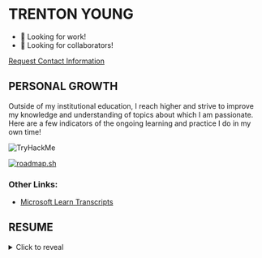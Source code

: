 TRENTON YOUNG
=============

- 👔 Looking for work!
- 🧠 Looking for collaborators!

[Request Contact Information](mailto:askstartout@gmail.com?subject=Request%20for%20Contact%20Info%20%7C%20Trenton%20Young&body=%5BPlease%20include%20your%20own%20contact%20information%20as%20well%20as%20the%20reason%20you%20are%20requesting%20information!%5D)

PERSONAL GROWTH
--------------

Outside of my institutional education, I reach higher and strive to improve my knowledge and understanding of topics about which I am passionate. Here are a few indicators of the ongoing learning and practice I do in my own time!

<img src="https://tryhackme-badges.s3.amazonaws.com/trentonyo.png" alt="TryHackMe"> 

[![roadmap.sh](https://roadmap.sh/card/tall/6609c3dbda1671f986ef14a5?variant=dark)](https://roadmap.sh) 

### Other Links:

- [Microsoft Learn Transcripts](https://learn.microsoft.com/en-us/users/trentonyo/transcript/v03o0f32n4rz1k0)

RESUME
-------

<details>
<summary>
Click to reveal
</summary>

## ABOUT ME
I have been coding since childhood. The year 2024 will mark a very exciting milestone for me, I will have been coding for over half my life come November. Throughout my life I have worked programming and scripting into virtually everything I do from music, to games, to family, to art, and so many other aspects that I couldn’t hope to enumerate because it is so ubiquitous. 

Having had so much time to build these skills, my goals for growth are grand and uniquely achievable by me. My passion for leadership and collaboration has led me to building a professional team of peers and developing products as a start up. I aim high for roles like DevSecOps engineer, release manager, and other roles that are generally held by more experienced programmers because I honestly place myself on that level; I've come up against what felt at the time like impossible gaps in understanding but have always been able to bridge what I know and what my experience as an excellent student has enabled me to learn as needed. My knowledge base and experiences are vast enough that I can effectively learn new skills and tools as if I had a head start of at least a year working with them. I never shy away from an opportunity to use a new tool or framework, I always dive in and aim to become a champion of the system for my team. 

## EDUCATION
> ### Bachelor of Science, Applied Computer Science
> _August 2024_
> #### Oregon State University, Corvallis, Oregon
>
> Highlights:
> - Human-Computer Interaction Focus, gave experience with user research, universal design tools GenderMag, and UI/UX design heuristics
> - Cloud development classes, website won Hall of Fame recognition, gave experience with Node.js, Flask, MongoDB, and designing RESTful APIs
> - Leadership roles in team projects, several projects per year with different members and different tasks gave flexible leadership experience
> - Experience developing in and for Windows, Linux, and OSX environments (local and remote)
 
> ## Associates of Science, Health Information Management
> _May 2019_
> #### University of Alaska Southeast, Sitka, Alaska
> - Graduate of Distinction, Commencement Speaker
 
## PROJECTS
> ### [TODO-Or-Not - Python Package](github.com/Start-Out/todo-or-not)
> _Integrate your TODO comments with GitHub issues, easy set up and no write perms needed_
> - Package uses GitHub API to generate issues from inline comments in the code with context
> - Wrote CI/CD pipeline that tests with pytest and Coveralls and deploys to PyPi
> - Collaborate with open-source contributors to localize into three international languages

> ### [Healthcare Provider Data API - Senior Capstone Project](github.com/FHIRType/workshop)
> _Partnered with CMS Payer Provider PacificSource, Oregon State University, Corvallis, Oregon_
> - Project sponsored by industry CMS Payer PacificSource
> - Team leadership role for 5 talented collaborators, guided through use of VCS and user-centric design
> - Owned all CI/CD, GitHub integrations, workflows, deployed Docker cluster to Google Cloud Platform instance
> - Utilized Python asynchronous programming to increase response time from 30s/record to 6s/record

## WORK EXPERIENCE
> ### Administrative Assistant - Facilities and Maintenance
> _Jan. 2019 - Dec. 2020_
> _Peacehealth Ketchikan, Ketchikan, Alaska_
> - Roles included office support work, responding to security and safety calls, reporting to standards bodies
> - Enhanced Computerized Maintenance Management System, increased asset coverage to include 200 more life safety assets, a 4x increase over old paper system
> - Cooperated closely with other departments in crisis, responded to several cataclysmic emergencies including two plane crashes
> - Organized meetings with internal and external C-suite executives concerning patient and employee safety

## SKILLS

### ⭐ Proficient: 
Python, JavaScript, GitHub Actions, Figma, IntelliJ IDEs, MS Office, leadership, project management, collaboration, unit testing, regression testing

### ✅ Intermediate: 
Docker, Node.js, GitHub Environments, Cloud Deployment (GCP), PostgreSQL, Insomnia, SSH, Blender, Trello, Asana, Lua, Java, integration testing, C/C++, Ubuntu, Software Development Lifecycle, universal design

### 🔜 Learning: 
GitLab, Kubernetes, Assembly, QGIS, Golang, cybersecurity, DevSecOps

## AWARDS

> ### Awarded Graduate of Distinction by the Health Information Management department of UAS Sitka
> _May 2019_


</details>

